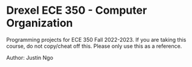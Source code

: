 # Drexel ECE 350 - Computer Organization
Programming projects for ECE 350 Fall 2022-2023. If you are taking this course, do not copy/cheat off this. Please only use this as a reference.

Author: Justin Ngo
